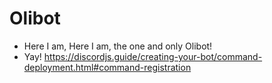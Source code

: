 # **Olibot**
- Here I am, Here I am, the one and only Olibot!
- Yay!
https://discordjs.guide/creating-your-bot/command-deployment.html#command-registration
